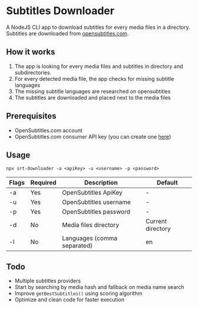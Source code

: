 # Subtitles Downloader

A NodeJS CLI app to download subtitles for every media files in a directory.
Subtitles are downloaded from [opensubtitles.com](https://opensubtitles.com).

## How it works

1. The app is looking for every media files and subtitles in directory and subdirectories.
2. For every detected media file, the app checks for missing subtitle languages
3. The missing subtitle languages are researched on opensubtitles
4. The subtitles are downloaded and placed next to the media files

## Prerequisites
- OpenSubtitles.com account
- OpenSubtitles.com consumer API key (you can create one [here](https://www.opensubtitles.com/fr/consumers))

## Usage
`npx srt-downloader -a <apiKey> -u <username> -p <password>`

| Flags | Required | Description                 | Default           |
|-------|----------|-----------------------------|-------------------|
| -a    | Yes      | OpenSubtitles ApiKey        | -                 |
| -u    | Yes      | OpenSubtitles username      | -                 |
| -p    | Yes      | OpenSubtitles password      | -                 |
| -d    | No       | Media files directory       | Current directory |
| -l    | No       | Languages (comma separated) | en                |

## Todo

- Multiple subtitles providers
- Start by searching by media hash and fallback on media name search
- Improve `getBestSubtitles()` using scoring algorithm
- Optimize and clean code for faster execution
